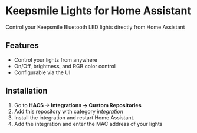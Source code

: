 # Keepsmile Lights for Home Assistant

Control your Keepsmile Bluetooth LED lights directly from Home Assistant

## Features

- Control your lights from anywhere
- On/Off, brightness, and RGB color control
- Configurable via the UI

## Installation

1. Go to **HACS → Integrations → Custom Repositories**  
2. Add this repository with category *integration*
3. Install the integration and restart Home Assistant.
4. Add the integration and enter the MAC address of your lights
